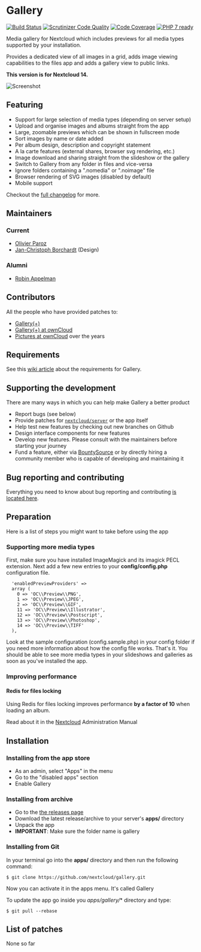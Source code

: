 # Gallery
[![Build Status](https://travis-ci.org/nextcloud/gallery.svg?branch=master)](https://travis-ci.org/nextcloud/gallery)
[![Scrutinizer Code Quality](https://scrutinizer-ci.com/g/nextcloud/gallery/badges/quality-score.png?b=master)](https://scrutinizer-ci.com/g/nextcloud/gallery/?branch=master)
[![Code Coverage](https://codecov.io/gh/nextcloud/gallery/branch/master/graph/badge.svg)](https://codecov.io/gh/nextcloud/gallery)
[![PHP 7 ready](http://php7ready.timesplinter.ch/nextcloud/gallery/badge.svg)](https://travis-ci.org/nextcloud/gallery)

Media gallery for Nextcloud which includes previews for all media types supported by your installation.

Provides a dedicated view of all images in a grid, adds image viewing capabilities to the files app and adds a gallery view to public links.

**This version is for Nextcloud 14.**

![Screenshot](https://raw.githubusercontent.com/nextcloud/gallery/master/build/screenshots/Gallery.jpg)
## Featuring
* Support for large selection of media types (depending on server setup)
* Upload and organise images and albums straight from the app
* Large, zoomable previews which can be shown in fullscreen mode
* Sort images by name or date added
* Per album design, description and copyright statement
* A la carte features (external shares, browser svg rendering, etc.)
* Image download and sharing straight from the slideshow or the gallery
* Switch to Gallery from any folder in files and vice-versa
* Ignore folders containing a ".nomedia" or ".noimage" file
* Browser rendering of SVG images (disabled by default)
* Mobile support

Checkout the [full changelog](CHANGELOG.md) for more.

## Maintainers

### Current
* [Olivier Paroz](https://github.com/oparoz)
* [Jan-Christoph Borchardt](https://github.com/jancborchardt) (Design)

### Alumni
* [Robin Appelman](https://github.com/icewind1991)

## Contributors

All the people who have provided patches to:
* [Gallery(+)](https://github.com/nextcloud/gallery/pulls?q=is%3Apr+is%3Aclosed)
* [Gallery(+) at ownCloud](https://github.com/owncloud/gallery/pulls?q=is%3Apr+is%3Aclosed)
* [Pictures at ownCloud](https://github.com/owncloud/gallery-old/pulls?q=is%3Apr+is%3Aclosed) over the years

## Requirements

See this [wiki article](https://github.com/nextcloud/gallery/wiki/Requirements) about the requirements for Gallery.

## Supporting the development

There are many ways in which you can help make Gallery a better product

* Report bugs (see below)
* Provide patches for [`nextcloud/server`](https://github.com/nextcloud/server) or the app itself
* Help test new features by checking out new branches on Github
* Design interface components for new features
* Develop new features. Please consult with the maintainers before starting your journey
* Fund a feature, either via [BountySource](https://www.bountysource.com/teams/nextcloud/issues?tracker_ids=9328526,41629711) or by directly hiring a community member who is capable of developing and maintaining it

## Bug reporting and contributing

Everything you need to know about bug reporting and contributing [is located here](https://github.com/nextcloud/gallery/blob/master/CONTRIBUTING.md).

## Preparation
Here is a list of steps you might want to take before using the app

### Supporting more media types
First, make sure you have installed ImageMagick and its imagick PECL extension.
Next add a few new entries to your **config/config.php** configuration file.

```
  'enabledPreviewProviders' =>
  array (
    0 => 'OC\\Preview\\PNG',
    1 => 'OC\\Preview\\JPEG',
    2 => 'OC\\Preview\\GIF',
    11 => 'OC\\Preview\\Illustrator',
    12 => 'OC\\Preview\\Postscript',
    13 => 'OC\\Preview\\Photoshop',
    14 => 'OC\\Preview\\TIFF'
  ),
```

Look at the sample configuration (config.sample.php) in your config folder if you need more information about how the config file works.
That's it. You should be able to see more media types in your slideshows and galleries as soon as you've installed the app.

### Improving performance

#### Redis for files locking

Using Redis for files locking improves performance **by a factor of 10** when loading an album.

Read about it in the [Nextcloud](https://docs.nextcloud.org/server/13/admin_manual/configuration_files/files_locking_transactional.html) Administration Manual

## Installation

### Installing from the app store

* As an admin, select "Apps" in the menu
* Go to the "disabled apps" section
* Enable Gallery

### Installing from archive

* Go to the [the releases page](https://github.com/nextcloud/gallery/releases)
* Download the latest release/archive to your server's **apps/** directory
* Unpack the app
* **IMPORTANT**: Make sure the folder name is gallery

### Installing from Git

In your terminal go into the **apps/** directory and then run the following command:
```
$ git clone https://github.com/nextcloud/gallery.git
```

Now you can activate it in the apps menu. It's called Gallery

To update the app go inside you *apps/gallery/** directory and type:
```
$ git pull --rebase
```

## List of patches

None so far
